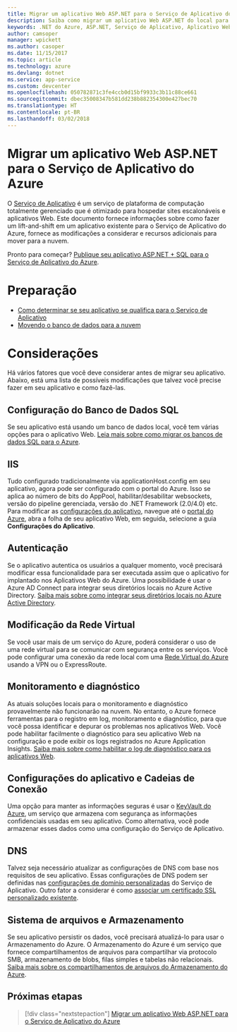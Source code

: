 ```yaml
---
title: Migrar um aplicativo Web ASP.NET para o Serviço de Aplicativo do Azure
description: Saiba como migrar um aplicativo Web ASP.NET do local para o Serviço de Aplicativo do Azure.
keywords: .NET do Azure, ASP.NET, Serviço de Aplicativo, Aplicativo Web, migrar, migração
author: camsoper
manager: wpickett
ms.author: casoper
ms.date: 11/15/2017
ms.topic: article
ms.technology: azure
ms.devlang: dotnet
ms.service: app-service
ms.custom: devcenter
ms.openlocfilehash: 050782871c3fe4ccb0d15bf9933c3b11c88ce661
ms.sourcegitcommit: dbec35008347b581dd238b882354300e427bec70
ms.translationtype: HT
ms.contentlocale: pt-BR
ms.lasthandoff: 03/02/2018
---
```

# <a name="migrate-an-aspnet-web-application-to-azure-app-service"></a>Migrar um aplicativo Web ASP.NET para o Serviço de Aplicativo do Azure

O [Serviço de Aplicativo](https://docs.microsoft.com/azure/app-service/app-service-web-overview#why-use-web-apps) é um serviço de plataforma de computação totalmente gerenciado que é otimizado para hospedar sites escalonáveis e aplicativos Web. Este documento fornece informações sobre como fazer um lift-and-shift em um aplicativo existente para o Serviço de Aplicativo do Azure, fornece as modificações a considerar e recursos adicionais para mover para a nuvem.

Pronto para começar? [Publique seu aplicativo ASP.NET + SQL para o Serviço de Aplicativo do Azure](https://go.microsoft.com/fwlink/?linkid=863214).

# <a name="preparation"></a>Preparação   
* [Como determinar se seu aplicativo se qualifica para o Serviço de Aplicativo](https://azure.microsoft.com/downloads/migration-assistant/)
* [Movendo o banco de dados para a nuvem](https://go.microsoft.com/fwlink/?linkid=863217)

# <a name="considerations"></a>Considerações
Há vários fatores que você deve considerar antes de migrar seu aplicativo. Abaixo, está uma lista de possíveis modificações que talvez você precise fazer em seu aplicativo e como fazê-las.

## <a name="sql-database-configuration"></a>Configuração do Banco de Dados SQL
Se seu aplicativo está usando um banco de dados local, você tem várias opções para o aplicativo Web. [Leia mais sobre como migrar os bancos de dados SQL para o Azure](https://go.microsoft.com/fwlink/?linkid=863217).

## <a name="iis"></a>IIS
Tudo configurado tradicionalmente via applicationHost.config em seu aplicativo, agora pode ser configurado com o portal do Azure. Isso se aplica ao número de bits do AppPool, habilitar/desabilitar websockets, versão do pipeline gerenciada, versão do .NET Framework (2.0/4.0) etc. Para modificar as [configurações do aplicativo](https://docs.microsoft.com/azure/app-service/web-sites-configure), navegue até o [portal do Azure](https://portal.azure.com), abra a folha de seu aplicativo Web, em seguida, selecione a guia **Configurações do Aplicativo**.

## <a name="authentication"></a>Autenticação
Se o aplicativo autentica os usuários a qualquer momento, você precisará modificar essa funcionalidade para ser executada assim que o aplicativo for implantado nos Aplicativos Web do Azure. Uma possibilidade é usar o Azure AD Connect para integrar seus diretórios locais no Azure Active Directory. [Saiba mais sobre como integrar seus diretórios locais no Azure Active Directory](https://docs.microsoft.com/azure/active-directory/connect/active-directory-aadconnect).

## <a name="virtual-network-modification"></a>Modificação da Rede Virtual
Se você usar mais de um serviço do Azure, poderá considerar o uso de uma rede virtual para se comunicar com segurança entre os serviços. Você pode configurar uma conexão da rede local com uma [Rede Virtual do Azure](https://docs.microsoft.com/azure/app-service/web-sites-integrate-with-vnet) usando a VPN ou o ExpressRoute.

## <a name="monitoring-and-diagnostics"></a>Monitoramento e diagnóstico
As atuais soluções locais para o monitoramento e diagnóstico provavelmente não funcionarão na nuvem. No entanto, o Azure fornece ferramentas para o registro em log, monitoramento e diagnóstico, para que você possa identificar e depurar os problemas nos aplicativos Web. Você pode habilitar facilmente o diagnóstico para seu aplicativo Web na configuração e pode exibir os logs registrados no Azure Application Insights. [Saiba mais sobre como habilitar o log de diagnóstico para os aplicativos Web](https://docs.microsoft.com/azure/app-service/web-sites-enable-diagnostic-log).

## <a name="connection-strings-and-application-settings"></a>Configurações do aplicativo e Cadeias de Conexão
Uma opção para manter as informações seguras é usar o [KeyVault do Azure](https://docs.microsoft.com/azure/key-vault/), um serviço que armazena com segurança as informações confidenciais usadas em seu aplicativo. Como alternativa, você pode armazenar esses dados como uma configuração do Serviço de Aplicativo.

## <a name="dns"></a>DNS
Talvez seja necessário atualizar as configurações de DNS com base nos requisitos de seu aplicativo. Essas configurações de DNS podem ser definidas nas [configurações de domínio personalizadas](https://docs.microsoft.com/azure/app-service/app-service-web-tutorial-custom-domain) do Serviço de Aplicativo. Outro fator a considerar é como [associar um certificado SSL personalizado existente](https://docs.microsoft.com/azure/app-service/app-service-web-tutorial-custom-ssl).

## <a name="file-system-and-storage"></a>Sistema de arquivos e Armazenamento
Se seu aplicativo persistir os dados, você precisará atualizá-lo para usar o Armazenamento do Azure. O Armazenamento do Azure é um serviço que fornece compartilhamentos de arquivos para compartilhar via protocolo SMB, armazenamento de blobs, filas simples e tabelas não relacionais. [Saiba mais sobre os compartilhamentos de arquivos do Armazenamento do Azure](https://docs.microsoft.com/azure/storage/files/storage-files-introduction).

## <a name="next-steps"></a>Próximas etapas

> [!div class="nextstepaction"]
> [Migrar um aplicativo Web ASP.NET para o Serviço de Aplicativo do Azure](https://aka.ms/azure-webapp-migrate)
